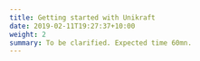 ```yaml
---
title: Getting started with Unikraft
date: 2019-02-11T19:27:37+10:00
weight: 2
summary: To be clarified. Expected time 60mn.
---
```

